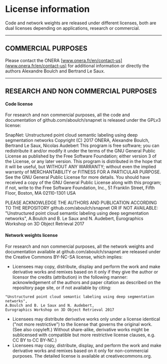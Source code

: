 
# License information

Code and network weights are released under different licenses, both are dual licenses depending on applications, research or commercial.

---

## COMMERCIAL PURPOSES

Please contact the ONERA [www.onera.fr/en/contact-us](www.onera.fr/en/contact-us) for additional information or directly the authors Alexandre Boulch and Bertrand Le Saux.

---

## RESEARCH AND NON COMMERCIAL PURPOSES

#### Code license

For research and non commercial purposes, all the code and documentation of github.com/aboulch/snapnet is released under the GPLv3 license:

SnapNet: Unstructured point cloud semantic labeling using deep segmentation networks
Copyright (C) 2017 ONERA, Alexandre Boulch, Bertrand Le Saux, Nicolas Audebert
This program is free software; you can redistribute it and/or modify it under the terms of the GNU General Public License as published by the Free Software Foundation; either version 3 of the License, or any later version.
This program is distributed in the hope that it will be useful, but WITHOUT ANY WARRANTY; without even the implied warranty of MERCHANTABILITY or FITNESS FOR A PARTICULAR PURPOSE.  See the GNU General Public License for more details. You should have received a copy of the GNU General Public License along with this program; if not, write to the Free Software Foundation, Inc., 51 Franklin Street, Fifth Floor, Boston, MA 02110-1301  USA

PLEASE ACKNOWLEDGE THE AUTHORS AND PUBLICATION ACCORDING TO THE
REPOSITORY github.com/aboulch/snapnet OR IF NOT AVAILABLE:
"Unstructured point cloud semantic labeling using deep segmentation
networks", A.Boulch and B. Le Saux and N. Audebert,
Eurographics Workshop on 3D Object Retrieval 2017


#### Network weights license

For research and non commercial purposes, all the network weights and documentation available at github.com/aboulch/snapnet are released under the Creative Commons BY-NC-SA license, which implies:
- Licensees may copy, distribute, display and perform the work and make derivative works and remixes based on it only if they give the author or licensor the credits (attribution) in the following manner: acknowledgement of the authors and paper citation as described on the repository page site, or if not available by citing:

```
"Unstructured point cloud semantic labeling using deep segmentation networks",
A.Boulch and B. Le Saux and N. Audebert,
Eurographics Workshop on 3D Object Retrieval 2017
```

- Licensees may distribute derivative works only under a license identical ("not more restrictive") to the license that governs the original work. (See also copyleft.) Without share-alike, derivative works might be sublicensed with compatible but more restrictive license clauses, e.g. CC BY to CC BY-NC.)
- Licensees may copy, distribute, display, and perform the work and make derivative works and remixes based on it only for non-commercial purposes.
The detailed license is available at creativecommons.org.
